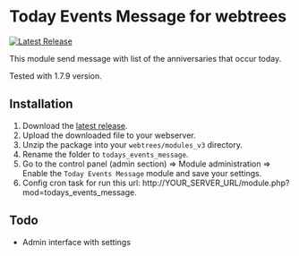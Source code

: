 # Today Events Message for webtrees

[![Latest Release](https://img.shields.io/github/release/UksusoFF/webtrees-todays_events_message.svg)](https://github.com/UksusoFF/webtrees-todays_events_message/releases/latest)

This module send message with list of the anniversaries that occur today.

Tested with 1.7.9 version.

## Installation
1. Download the [latest release](https://github.com/UksusoFF/webtrees-todays_events_message/releases/latest).
2. Upload the downloaded file to your webserver.
3. Unzip the package into your `webtrees/modules_v3` directory.
4. Rename the folder to `todays_events_message`.
5. Go to the control panel (admin section) => Module administration => Enable the `Today Events Message` module and save your settings.
6. Config cron task for run this url: http://YOUR_SERVER_URL/module.php?mod=todays_events_message.

## Todo
* Admin interface with settings
